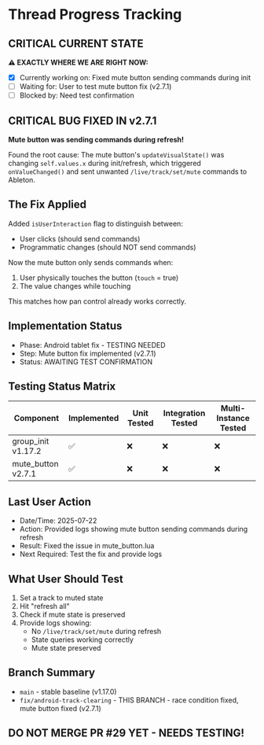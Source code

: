 # Thread Progress Tracking

## CRITICAL CURRENT STATE
**⚠️ EXACTLY WHERE WE ARE RIGHT NOW:**
- [x] Currently working on: Fixed mute button sending commands during init
- [ ] Waiting for: User to test mute button fix (v2.7.1)
- [ ] Blocked by: Need test confirmation

## CRITICAL BUG FIXED IN v2.7.1
**Mute button was sending commands during refresh!**

Found the root cause: The mute button's `updateVisualState()` was changing `self.values.x` during init/refresh, which triggered `onValueChanged()` and sent unwanted `/live/track/set/mute` commands to Ableton.

## The Fix Applied
Added `isUserInteraction` flag to distinguish between:
- User clicks (should send commands)
- Programmatic changes (should NOT send commands)

Now the mute button only sends commands when:
1. User physically touches the button (`touch` = true)
2. The value changes while touching

This matches how pan control already works correctly.

## Implementation Status
- Phase: Android tablet fix - TESTING NEEDED
- Step: Mute button fix implemented (v2.7.1)
- Status: AWAITING TEST CONFIRMATION

## Testing Status Matrix
| Component | Implemented | Unit Tested | Integration Tested | Multi-Instance Tested | 
|-----------|------------|-------------|--------------------|-----------------------|
| group_init v1.17.2 | ✅ | ❌ | ❌ | ❌ |
| mute_button v2.7.1 | ✅ | ❌ | ❌ | ❌ |

## Last User Action
- Date/Time: 2025-07-22
- Action: Provided logs showing mute button sending commands during refresh
- Result: Fixed the issue in mute_button.lua
- Next Required: Test the fix and provide logs

## What User Should Test
1. Set a track to muted state
2. Hit "refresh all" 
3. Check if mute state is preserved
4. Provide logs showing:
   - No `/live/track/set/mute` during refresh
   - State queries working correctly
   - Mute state preserved

## Branch Summary
- `main` - stable baseline (v1.17.0)
- `fix/android-track-clearing` - THIS BRANCH - race condition fixed, mute button fixed (v2.7.1)

## DO NOT MERGE PR #29 YET - NEEDS TESTING!